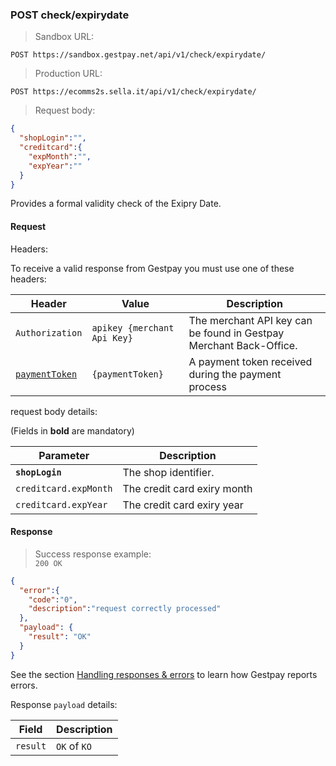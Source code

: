 ### POST check/expirydate


> Sandbox URL:

```
POST https://sandbox.gestpay.net/api/v1/check/expirydate/
```


> Production URL: 

```
POST https://ecomms2s.sella.it/api/v1/check/expirydate/
```

> Request body: 

```json
{
  "shopLogin":"",
  "creditcard":{
    "expMonth":"",
    "expYear":""
  }
}
```

Provides a formal validity check of the Exipry Date.

#### Request 

Headers: 

To receive a valid response from Gestpay you must use one of these headers: 

| Header          | Value                         | Description                                                        |
| --------------- | ----------------------------- | ------------------------------------------------------------------ |
| `Authorization` | `apikey {merchant Api Key}` | The merchant API key can be found in Gestpay Merchant Back-Office. |
| [`paymentToken`](#payment-token) | `{paymentToken}` | A payment token received during the payment process |


request body details: 

(Fields in **bold** are mandatory)

| Parameter | Description | 
| --------- | ----------- | 
| **`shopLogin`** | The shop identifier. | 
| `creditcard.expMonth` | The credit card exiry month
| `creditcard.expYear` | The credit card exiry year

#### Response 

> Success response example:<br>
> `200 OK`

```json
{
  "error":{  
    "code":"0",
    "description":"request correctly processed"
  },
  "payload": {
    "result": "OK"
  }
}
```

See the section [Handling responses & errors](#handling-responses-amp-errors) to learn how Gestpay reports errors.


Response `payload` details:


| Field          | Description 
| -------------- | -----------
| `result`   | `OK` of `KO`
